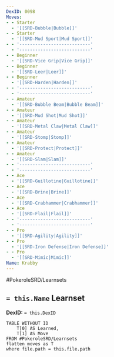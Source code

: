 ```yaml
---
DexID: 0098
Moves:
- - Starter
  - '[[SRD-Bubble|Bubble]]'
- - Starter
  - '[[SRD-Mud Sport|Mud Sport]]'
- - '---------------------------'
  - '---------------------------'
- - Beginner
  - '[[SRD-Vice Grip|Vice Grip]]'
- - Beginner
  - '[[SRD-Leer|Leer]]'
- - Beginner
  - '[[SRD-Harden|Harden]]'
- - '---------------------------'
  - '---------------------------'
- - Amateur
  - '[[SRD-Bubble Beam|Bubble Beam]]'
- - Amateur
  - '[[SRD-Mud Shot|Mud Shot]]'
- - Amateur
  - '[[SRD-Metal Claw|Metal Claw]]'
- - Amateur
  - '[[SRD-Stomp|Stomp]]'
- - Amateur
  - '[[SRD-Protect|Protect]]'
- - Amateur
  - '[[SRD-Slam|Slam]]'
- - '---------------------------'
  - '---------------------------'
- - Ace
  - '[[SRD-Guillotine|Guillotine]]'
- - Ace
  - '[[SRD-Brine|Brine]]'
- - Ace
  - '[[SRD-Crabhammer|Crabhammer]]'
- - Ace
  - '[[SRD-Flail|Flail]]'
- - '---------------------------'
  - '---------------------------'
- - Pro
  - '[[SRD-Agility|Agility]]'
- - Pro
  - '[[SRD-Iron Defense|Iron Defense]]'
- - Pro
  - '[[SRD-Mimic|Mimic]]'
Name: Krabby
---
```


#PokeroleSRD/Learnsets

## `= this.Name` Learnset

**DexID:** `= this.DexID`

```dataview
TABLE WITHOUT ID
    T[0] AS Learned,
    T[1] AS Move
FROM #PokeroleSRD/Learnsets
flatten moves as T
where file.path = this.file.path
```

